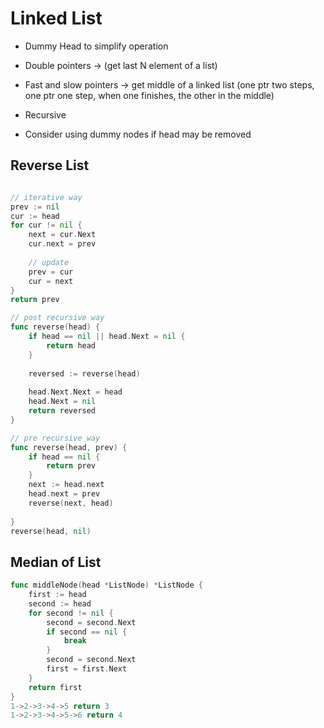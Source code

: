 # Linked List



- Dummy Head to simplify operation
- Double pointers -> (get last N element of a list)
- Fast and slow pointers -> get middle of a linked list (one ptr two steps, one ptr one step, when one finishes, the other in the middle)
- Recursive

- Consider using dummy nodes if head may be removed

  



## Reverse List

```go

// iterative way
prev := nil
cur := head
for cur != nil {
    next = cur.Next
    cur.next = prev
    
    // update
    prev = cur
    cur = next
}
return prev

// post recursive way
func reverse(head) {
    if head == nil || head.Next = nil {
        return head
    }
    
    reversed := reverse(head)
    
    head.Next.Next = head
    head.Next = nil
    return reversed
}

// pre recursive way
func reverse(head, prev) {
    if head == nil {
        return prev
    }
    next := head.next
    head.next = prev
    reverse(next, head)
    
}
reverse(head, nil)
```



## Median of List

```go
func middleNode(head *ListNode) *ListNode {
    first := head
    second := head
    for second != nil {
        second = second.Next
        if second == nil {
            break
        }
        second = second.Next
        first = first.Next
    }
    return first
}
1->2->3->4->5 return 3
1->2->3->4->5->6 return 4
```







